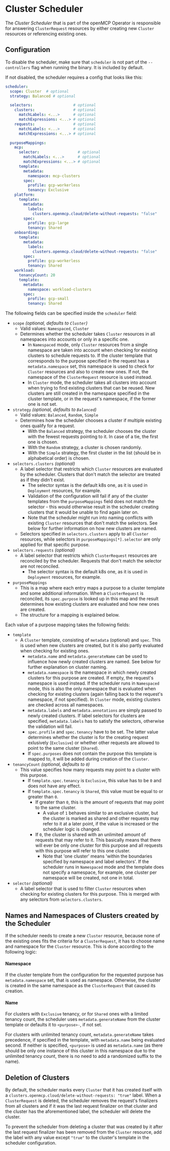 # Cluster Scheduler

The _Cluster Scheduler_ that is part of the openMCP Operator is responsible for answering `ClusterRequest` resources by either creating new `Cluster` resources or referencing existing ones.

## Configuration

To disable the scheduler, make sure that `scheduler` is not part of the `--controllers` flag when running the binary. It is included by default.

If not disabled, the scheduler requires a config that looks like this:
```yaml
scheduler:
  scope: Cluster  # optional
  strategy: Balanced # optional

  selectors:                  # optional
    clusters:                 # optional
      matchLabels: <...>      # optional
      matchExpressions: <...> # optional
    requests:                 # optional
      matchLabels: <...>      # optional
      matchExpressions: <...> # optional

  purposeMappings:
    mcp:
      selector:                 # optional
        matchLabels: <...>      # optional
        matchExpressions: <...> # optional
      template:
        metadata:
          namespace: mcp-clusters
        spec:
          profile: gcp-workerless
          tenancy: Exclusive
    platform:
      template:
        metadata:
          labels:
            clusters.openmcp.cloud/delete-without-requests: "false"
        spec:
          profile: gcp-large
          tenancy: Shared
    onboarding:
      template:
        metadata:
          labels:
            clusters.openmcp.cloud/delete-without-requests: "false"
        spec:
          profile: gcp-workerless
          tenancy: Shared
    workload:
      tenancyCount: 20
      template:
        metadata:
          namespace: workload-clusters
        spec:
          profile: gcp-small
          tenancy: Shared
```

The following fields can be specified inside the `scheduler` field:
- `scope` _(optional, defaults to `Cluster`)_
  - Valid values: `Namespaced`, `Cluster`
  - Determines whether the scheduler takes `Cluster` resources in all namespaces into accounts or only in a specific one.
    - In `Namespaced` mode, only `Cluster` resources from a single namespace are taken into account when checking for existing clusters to schedule requests to. If the cluster template that corresponds to the purpose specified in the request has a `metadata.namespace` set, this namespace is used to check for `Cluster` resources and also to create new ones. If not, the namespace of the `ClusterRequest` resource is used instead.
    - In `Cluster` mode, the scheduler takes all clusters into account when trying to find existing clusters that can be reused. New clusters are still created in the namespace specified in the cluster template, or in the request's namespace, if the former one is not set.
- `strategy` _(optional, defaults to `Balanced`)_
  - Valid values: `Balanced`, `Random`, `Simple`
  - Determines how the scheduler chooses a cluster if multiple existing ones qualify for a request.
    - With the `Balanced` strategy, the scheduler chooses the cluster with the fewest requests pointing to it. In case of a tie, the first one is chosen.
    - With the `Random` strategy, a cluster is chosen randomly.
    - With the `Simple` strategy, the first cluster in the list (should be in alphabetical order) is chosen.
- `selectors.clusters` _(optional)_
  - A label selector that restricts which `Cluster` resources are evaluated by the scheduler. Clusters that don't match the selector are treated as if they didn't exist.
    - The selector syntax is the default k8s one, as it is used in `Deployment` resources, for example.
    - Validation of the configuration will fail if any of the cluster templates from the `purposeMappings` field does not match the selector - this would otherwise result in the scheduler creating clusters that it would be unable to find again later on.
    - Note that the scheduler might run into naming conflicts with existing `Cluster` resources that don't match the selectors. See below for further information on how new clusters are named.
  - Selectors specified in `selectors.clusters` apply to all `Cluster` resources, while selectors in `purposeMappings[*].selector` are only applied for that specific purpose.
- `selectors.requests` _(optional)_
  - A label selector that restricts which `ClusterRequest` resources are reconciled by the scheduler. Requests that don't match the selector are not reconciled.
    - The selector syntax is the default k8s one, as it is used in `Deployment` resources, for example.
- `purposeMappings`
  - This is a map where each entry maps a purpose to a cluster template and some additional information. When a `ClusterRequest` is reconciled, its `spec.purpose` is looked up in this map and the result determines how existing clusters are evaluated and how new ones are created.
  - The structure for a mapping is explained below.

Each value of a purpose mapping takes the following fields:
- `template`
  - A `Cluster` template, consisting of `metadata` (optional) and `spec`. This is used when new clusters are created, but it is also partly evaluated when checking for existing ones.
    - `metadata.name` and `metadata.generateName` can be used to influence how newly created clusters are named. See below for further explanation on cluster naming.
    - `metadata.namespace` is the namespace in which newly created clusters for this purpose are created. If empty, the request's namespace is used instead. If the scheduler runs in `Namespaced` mode, this is also the only namespace that is evaluated when checking for existing clusters (again falling back to the request's namespace, if not specified). In `Cluster` mode, existing clusters are checked across all namespaces.
    - `metadata.labels` and `metadata.annotations` are simply passed to newly created clusters. If label selectors for clusters are specified, `metadata.labels` has to satisfy the selectors, otherwise the validation will fail.
    - `spec.profile` and `spec.tenancy` have to be set. The latter value determines whether the cluster is for the creating request exlusively (`Exclusive`) or whether other requests are allowed to point to the same cluster (`Shared`).
    - If `spec.purposes` does not contain the purpose this template is mapped to, it will be added during creation of the `Cluster`.
- `tenancyCount` _(optional, defaults to `0`)_
  - This value specifies how many requests may point to a cluster with this purpose.
    - If `template.spec.tenancy` is `Exclusive`, this value has to be `0` and does not have any effect.
    - If `template.spec.tenancy` is `Shared`, this value must be equal to or greater than `0`.
      - If greater than `0`, this is the amount of requests that may point to the same cluster.
        - A value of `1` behaves similar to an exclusive cluster, but the cluster is marked as shared and other requests may refer to it at a later point, if the value is increased or the scheduler logic is changed.
      - If `0`, the cluster is shared with an unlimited amount of requests that may refer to it. This basically means that there will ever be only one cluster for this purpose and all requests with this purpose will refer to this one cluster.
        - Note that 'one cluster' means 'within the boundaries specified by namespace and label selectors'. If the scheduler runs in `Namespaced` mode and the template does not specify a namespace, for example, one cluster per namespace will be created, not one in total.
- `selector` _(optional)_
  - A label selector that is used to filter `Cluster` resources when checking for existing clusters for this purpose. This is merged with any selectors from `selectors.clusters`.

## Names and Namespaces of Clusters created by the Scheduler

If the scheduler needs to create a new `Cluster` resource, because none of the existing ones fits the criteria for a `ClusterRequest`, it has to choose name and namespace for the `Cluster` resource. This is done according to the following logic:

#### Namespace

If the cluster template from the configuration for the requested purpose has `metadata.namespace` set, that is used as namespace. Otherwise, the cluster is created in the same namespace as the `ClusterRequest` that caused its creation.

#### Name

For clusters with `Exclusive` tenancy, or for `Shared` ones with a limited tenancy count, the scheduler uses `metadata.generateName` from the cluster template or defaults it to `<purpose>-`, if not set.

For clusters with unlimited tenancy count, `metadata.generateName` takes precedence, if specified in the template, with `metadata.name` being evaluated second. If neither is specified, `<purpose>` is used as `metadata.name` (as there should be only one instance of this cluster in this namespace due to the unlimited tenancy count, there is no need to add a randomized suffix to the name).

## Deletion of Clusters

By default, the scheduler marks every `Cluster` that it has created itself with a `clusters.openmcp.cloud/delete-without-requests: "true"` label. When a `ClusterRequest` is deleted, the scheduler removes the request's finalizers from all clusters and if it was the last request finalizer on that cluster and the cluster has the aforementioned label, the scheduler will delete the cluster.

To prevent the scheduler from deleting a cluster that was created by it after the last request finalizer has been removed from the `Cluster` resource, add the label with any value except `"true"` to the cluster's template in the scheduler configuration.
